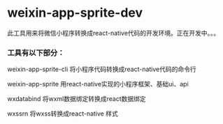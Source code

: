 # weixin-app-sprite-dev
此工具用来将微信小程序转换成react-native代码的开发环境。正在开发中。。。

### 工具有以下部分：
  weixin-app-sprite-cli 将小程序代码转换成react-native代码的命令行
  
  weixin-app-sprite 用react-native实现的小程序框架、基础ui、api
  
  wxdatabind 将wxml数据绑定转换成react数据绑定
  
  wxssrn 将wxss转换成react-native 样式
  
  
  

